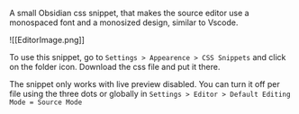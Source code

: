 A small Obsidian css snippet, that makes the source editor use a monospaced font and a monosized design, similar to Vscode.

![[EditorImage.png]]

To use this snippet, go to ```Settings > Appearence > CSS Snippets``` and click on the folder icon. Download the css file and put it there.

The snippet only works with live preview disabled. You can turn it off per file using the three dots or globally in ```Settings > Editor > Default Editing Mode = Source Mode```
